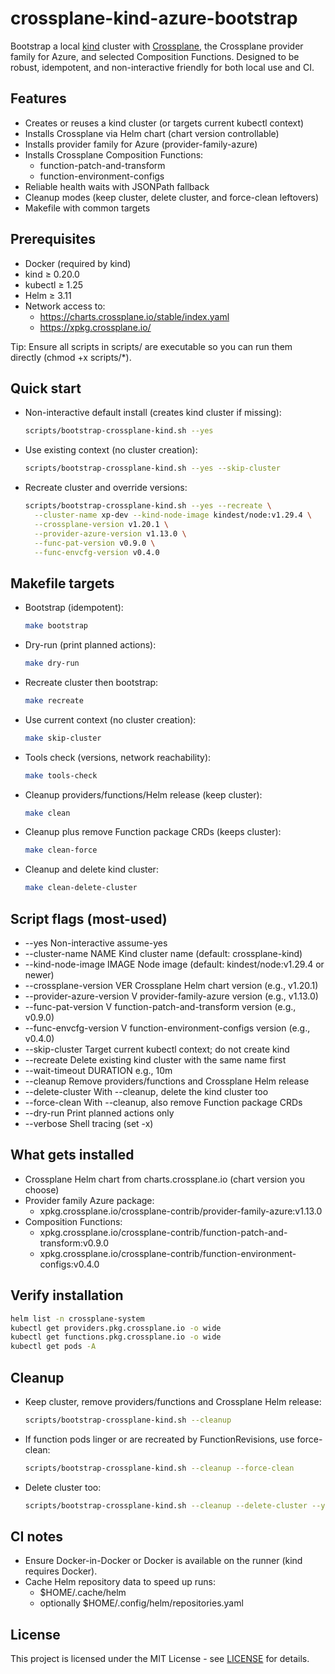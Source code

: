 # crossplane-kind-azure-bootstrap

Bootstrap a local [kind](https://kind.sigs.k8s.io/) cluster with [Crossplane](https://crossplane.io/), the Crossplane provider family for Azure, and selected Composition Functions. Designed to be robust, idempotent, and non-interactive friendly for both local use and CI.

## Features
- Creates or reuses a kind cluster (or targets current kubectl context)
- Installs Crossplane via Helm chart (chart version controllable)
- Installs provider family for Azure (provider-family-azure)
- Installs Crossplane Composition Functions:
  - function-patch-and-transform
  - function-environment-configs
- Reliable health waits with JSONPath fallback
- Cleanup modes (keep cluster, delete cluster, and force-clean leftovers)
- Makefile with common targets

## Prerequisites
- Docker (required by kind)
- kind ≥ 0.20.0
- kubectl ≥ 1.25
- Helm ≥ 3.11
- Network access to:
  - https://charts.crossplane.io/stable/index.yaml
  - https://xpkg.crossplane.io/

Tip: Ensure all scripts in scripts/ are executable so you can run them directly (chmod +x scripts/*).

## Quick start
- Non-interactive default install (creates kind cluster if missing):
  ```bash
  scripts/bootstrap-crossplane-kind.sh --yes
  ```
- Use existing context (no cluster creation):
  ```bash
  scripts/bootstrap-crossplane-kind.sh --yes --skip-cluster
  ```
- Recreate cluster and override versions:
  ```bash
  scripts/bootstrap-crossplane-kind.sh --yes --recreate \
    --cluster-name xp-dev --kind-node-image kindest/node:v1.29.4 \
    --crossplane-version v1.20.1 \
    --provider-azure-version v1.13.0 \
    --func-pat-version v0.9.0 \
    --func-envcfg-version v0.4.0
  ```

## Makefile targets
- Bootstrap (idempotent):
  ```bash
  make bootstrap
  ```
- Dry-run (print planned actions):
  ```bash
  make dry-run
  ```
- Recreate cluster then bootstrap:
  ```bash
  make recreate
  ```
- Use current context (no cluster creation):
  ```bash
  make skip-cluster
  ```
- Tools check (versions, network reachability):
  ```bash
  make tools-check
  ```
- Cleanup providers/functions/Helm release (keep cluster):
  ```bash
  make clean
  ```
- Cleanup plus remove Function package CRDs (keeps cluster):
  ```bash
  make clean-force
  ```
- Cleanup and delete kind cluster:
  ```bash
  make clean-delete-cluster
  ```

## Script flags (most-used)
- --yes                       Non-interactive assume-yes
- --cluster-name NAME         Kind cluster name (default: crossplane-kind)
- --kind-node-image IMAGE     Node image (default: kindest/node:v1.29.4 or newer)
- --crossplane-version VER    Crossplane Helm chart version (e.g., v1.20.1)
- --provider-azure-version V  provider-family-azure version (e.g., v1.13.0)
- --func-pat-version V        function-patch-and-transform version (e.g., v0.9.0)
- --func-envcfg-version V     function-environment-configs version (e.g., v0.4.0)
- --skip-cluster              Target current kubectl context; do not create kind
- --recreate                  Delete existing kind cluster with the same name first
- --wait-timeout DURATION     e.g., 10m
- --cleanup                   Remove providers/functions and Crossplane Helm release
- --delete-cluster            With --cleanup, delete the kind cluster too
- --force-clean               With --cleanup, also remove Function package CRDs
- --dry-run                   Print planned actions only
- --verbose                   Shell tracing (set -x)

## What gets installed
- Crossplane Helm chart from charts.crossplane.io (chart version you choose)
- Provider family Azure package:
  - xpkg.crossplane.io/crossplane-contrib/provider-family-azure:v1.13.0
- Composition Functions:
  - xpkg.crossplane.io/crossplane-contrib/function-patch-and-transform:v0.9.0
  - xpkg.crossplane.io/crossplane-contrib/function-environment-configs:v0.4.0

## Verify installation
```bash
helm list -n crossplane-system
kubectl get providers.pkg.crossplane.io -o wide
kubectl get functions.pkg.crossplane.io -o wide
kubectl get pods -A
```

## Cleanup
- Keep cluster, remove providers/functions and Crossplane Helm release:
  ```bash
  scripts/bootstrap-crossplane-kind.sh --cleanup
  ```
- If function pods linger or are recreated by FunctionRevisions, use force-clean:
  ```bash
  scripts/bootstrap-crossplane-kind.sh --cleanup --force-clean
  ```
- Delete cluster too:
  ```bash
  scripts/bootstrap-crossplane-kind.sh --cleanup --delete-cluster --yes
  ```

## CI notes
- Ensure Docker-in-Docker or Docker is available on the runner (kind requires Docker).
- Cache Helm repository data to speed up runs:
  - $HOME/.cache/helm
  - optionally $HOME/.config/helm/repositories.yaml

## License
This project is licensed under the MIT License - see [LICENSE](LICENSE) for details.
